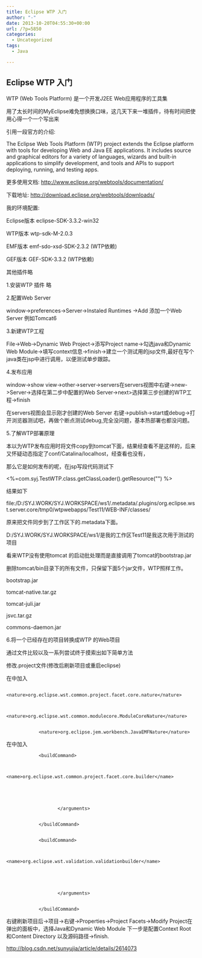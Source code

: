 ```yaml
---
title: Eclipse WTP 入门
author: "-"
date: 2013-10-20T04:55:30+00:00
url: /?p=5850
categories:
  - Uncategorized
tags:
  - Java

---
```

## Eclipse WTP 入门

  WTP (Web Tools Platform) 是一个开发J2EE Web应用程序的工具集


  用了太长时间的MyEclipse难免想换换口味，这几天下来一堆插件，待有时间把使用心得一个一个写出来


  引用一段官方的介绍:


  The Eclipse Web Tools Platform (WTP) project extends the Eclipse platform with tools for developing Web and Java EE applications. It includes source and graphical editors for a variety of languages, wizards and built-in applications to simplify development, and tools and APIs to support deploying, running, and testing apps.


  更多使用文档: http://www.eclipse.org/webtools/documentation/


  下载地址: http://download.eclipse.org/webtools/downloads/

  我的环境配置: 


  Eclipse版本 eclipse-SDK-3.3.2-win32


  WTP版本 wtp-sdk-M-2.0.3


  EMF版本 emf-sdo-xsd-SDK-2.3.2  (WTP依赖)


  GEF版本 GEF-SDK-3.3.2 (WTP依赖)


  其他插件略

  1.安装WTP 插件 略


  2.配置Web Server


  window->preferences->Server->Instaled Runtimes ->Add 添加一个Web Server 例如Tomcat6


  3.新建WTP工程


  File->Web->Dynamic Web Project->添写Project name->勾选java和Dynamic Web Module->填写context信息->finish->建立一个测试用的jsp文件,最好在写个java类在jsp中进行调用，以便测试单步跟踪。


  4.发布应用


  window->show view->other->server->servers在servers视图中右键->new->Server->选择在第二步中配置的Web Server->next>选择第三步创建的WTP工程->finish


  在servers视图会显示刚才创建的Web Server 右键->publish->start或debug->打开浏览器测试吧，再做个断点测试debug,完全没问题，基本热部署也都没问题。


  5.了解WTP部署原理


  本以为WTP发布应用时将文件copy到tomcat下面，结果经查看不是这样的，后来又怀疑动态指定了conf/Catalina/localhost，经查看也没有，


  那么它是如何发布的呢，在jsp写段代码测试下


  <%=com.syj.TestWTP.class.getClassLoader().getResource("") %>


  结果如下


  file:/D:/SYJ.WORK/SYJ.WORKSPACE/ws1/.metadata/.plugins/org.eclipse.wst.server.core/tmp0/wtpwebapps/Test11/WEB-INF/classes/


  原来把文件同步到了工作区下的.metadata下面。


  D:/SYJ.WORK/SYJ.WORKSPACE/ws1/是我的工作区Test11是我这次用于测试的项目


  看来WTP没有使用tomcat 的启动批处理而是直接调用了tomcat的bootstrap.jar


  删除tomcat/bin目录下的所有文件，只保留下面5个jar文件，WTP照样工作。


  bootstrap.jar


  tomcat-native.tar.gz


  tomcat-juli.jar


  jsvc.tar.gz


  commons-daemon.jar


  6.将一个已经存在的项目转换成WTP 的Web项目


  通过文件比较以及一系列尝试终于摸索出如下简单方法


  修改.project文件(修改后刷新项目或重启eclipse)


  在<natures></natures>中加入


                <nature>org.eclipse.wst.common.project.facet.core.nature</nature>


                <nature>org.eclipse.wst.common.modulecore.ModuleCoreNature</nature>


                <nature>org.eclipse.jem.workbench.JavaEMFNature</nature>


  在<buildSpec></buildSpec>中加入


                <buildCommand>


                       <name>org.eclipse.wst.common.project.facet.core.builder</name>


                       


                       </arguments>


                </buildCommand>


                <buildCommand>


                       <name>org.eclipse.wst.validation.validationbuilder</name>


                       


                       </arguments>


                </buildCommand>


  右键刷新项目后->项目->右键->Properties->Project Facets->Modify Project在弹出的面板中，选择Java和Dynamic Web Module 下一步是配置Context Root 和Content Directory 以及源码路径->finish.

  http://blog.csdn.net/sunyujia/article/details/2614073

